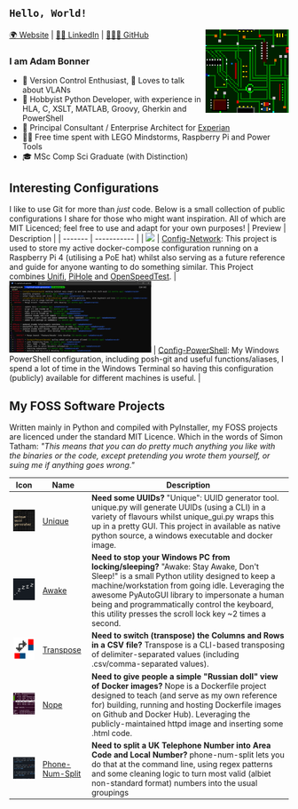 ## ```Hello, World!```

<img align="right" alt="little circuit board" src="./active-circuit.gif" />

[🌍 Website](https://adambonner.co.uk) | [👨‍💼 LinkedIn](https://www.linkedin.com/in/adambonneruk/) | [👨🏻‍💻 GitHub](https://github.com/adambonneruk)

### I am Adam Bonner

- 💾 Version Control Enthusiast, 📡 Loves to talk about VLANs
- 🐍 Hobbyist Python Developer, with experience in HLA, C, XSLT, MATLAB, Groovy, Gherkin and PowerShell
- 👔 Principal Consultant / Enterprise Architect for [Experian](https://www.experian.co.uk/business/customer-journey/acquisition)
- 👷🏼 Free time spent with LEGO Mindstorms, Raspberry Pi and Power Tools
- 🎓 MSc Comp Sci Graduate (with Distinction)

## Interesting Configurations
I like to use Git for more than _just_ code. Below is a small collection of public configurations I share for those who might want inspiration. All of which are MIT Licenced; feel free to use and adapt for your own purposes!
| Preview | Description |
| ------- | ----------- |
| <img src="https://raw.githubusercontent.com/adambonneruk/config-network/master/.screenshots/htop-temp.png" width=128px> | [Config-Network](https://github.com/adambonneruk/config-network): This project is used to store my active docker-compose configuration running on a Raspberry Pi 4 (utilising a PoE hat) whilst also serving as a future reference and guide for anyone wanting to do something similar. This Project combines [Unifi](https://github.com/jacobalberty/unifi-docker), [PiHole](https://hub.docker.com/u/pihole/) and [OpenSpeedTest](https://hub.docker.com/u/openspeedtest#!).
| <img src="https://raw.githubusercontent.com/adambonneruk/config-powershell/master/.screenshot/preview.png" width=256px> | [Config-PowerShell](https://github.com/adambonneruk/config-powershell): My Windows PowerShell configuration, including posh-git and useful functions/aliases, I spend a lot of time in the Windows Terminal so having this configuration (publicly) available for different machines is useful. |

## My FOSS Software Projects
Written mainly in Python and compiled with PyInstaller, my FOSS projects are licenced under the standard MIT Licence. Which in the words of Simon Tatham: _"This means that you can do pretty much anything you like with the binaries or the code, except pretending you wrote them yourself, or suing me if anything goes wrong."_

| Icon | Name | Description |
| ---- | ---- | ----------- |
| <img src="https://raw.githubusercontent.com/adambonneruk/uuid-generator/master/unique/icon/256.png" width=128px> | [Unique](https://github.com/adambonneruk/uuid-generator) | **Need some UUIDs?** "Unique": UUID generator tool. unique.py will generate UUIDs (using a CLI) in a variety of flavours whilst unique_gui.py wraps this up in a pretty GUI. This project in available as native python source, a windows executable and docker image. |
| <img src="https://raw.githubusercontent.com/adambonneruk/awake/master/icon/256.png" width=128px> | [Awake](https://github.com/adambonneruk/awake) | **Need to stop your Windows PC from locking/sleeping?** "Awake: Stay Awake, Don't Sleep!" is a small Python utility designed to keep a machine/workstation from going idle. Leveraging the awesome PyAutoGUI library to impersonate a human being and programmatically control the keyboard, this utility presses the scroll lock key ~2 times a second. |
| <img src="https://raw.githubusercontent.com/adambonneruk/transpose-dsv/master/icon/design/256.png" width=128px> | [Transpose](https://github.com/adambonneruk/transpose-dsv) | **Need to switch (transpose) the Columns and Rows in a CSV file?** Transpose is a CLI-based transposing of delimiter-separated values (including .csv/comma-separated values). |
| <img src="https://raw.githubusercontent.com/adambonneruk/nope/master/.screenshot/icon.png" width=128px> | [Nope](https://github.com/adambonneruk/nope) | **Need to give people a simple "Russian doll" view of Docker images?** Nope is a Dockerfile project designed to teach (and serve as my own reference for) building, running and hosting Dockerfile images on Github and Docker Hub). Leveraging the publicly-maintained httpd image and inserting some .html code. |
| <img src="https://raw.githubusercontent.com/adambonneruk/phone-num-split/documentation/icon/256.png" width=128px> | [Phone-Num-Split](https://github.com/adambonneruk/phone-num-split) | **Need to split a UK Telephone Number into Area Code and Local Number?** phone-num-split lets you do that at the command line, using regex patterns and some cleaning logic to turn most valid (albiet non-standard format) numbers into the usual groupings |
